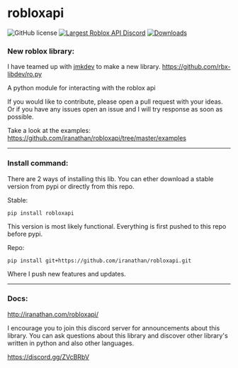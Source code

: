 # robloxapi

![GitHub license](https://img.shields.io/badge/license-MIT-blue.svg)
[![Largest Roblox API Discord](https://img.shields.io/discord/332692436478590986.svg?style=popout)](https://discord.gg/ZVcBRbV)
[![Downloads](http://pepy.tech/badge/robloxapi)](http://pepy.tech/project/robloxapi)

### New roblox library:
  I have teamed up with [jmkdev](https://github.com/rbx-libdev/ro.py/commits?author=jmk-developer) to make a new library. https://github.com/rbx-libdev/ro.py


A python module for interacting with the roblox api

If you would like to contribute, please open a pull request with your ideas. 
Or if you have any issues open an issue and I will try response as soon as possible.

Take a look at the examples: https://github.com/iranathan/robloxapi/tree/master/examples
***

### Install command:
There are 2 ways of installing this lib. You can ether download a stable version from pypi or directly from this repo.

Stable:

```pip install robloxapi```

This version is most likely functional.
Everything is first pushed to this repo before pypi.

Repo:

```pip install git+https://github.com/iranathan/robloxapi.git ```

Where I push new features and updates.
***

### Docs:

http://iranathan.com/robloxapi/

I encourage you to join this discord server for announcements about this library. 
You can ask questions about this library and discover other library's written in python and also other languages.

https://discord.gg/ZVcBRbV
